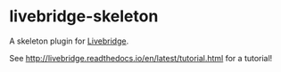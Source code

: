 # livebridge-skeleton

A skeleton plugin for [Livebridge](https://github.com/dpa-newslab/livebridge).

See http://livebridge.readthedocs.io/en/latest/tutorial.html for a tutorial!
